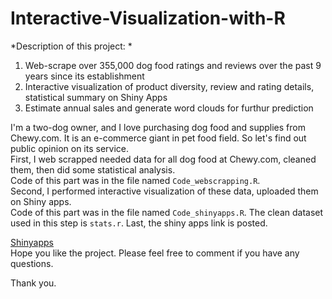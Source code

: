# Interactive-Visualization-with-R

*Description of this project:  *
1) Web-scrape over 355,000 dog food ratings and reviews over the past 9 years since its establishment  
2) Interactive visualization of product diversity, review and rating details, statistical summary on Shiny Apps  
3) Estimate annual sales and generate word clouds for furthur prediction  
  
I'm a two-dog owner, and I love purchasing dog food and supplies from Chewy.com. It is an e-commerce giant in pet food field. So let's find out public opinion on its service.  
First, I web scrapped needed data for all dog food at Chewy.com, cleaned them, then did some statistical analysis.  
    Code of this part was in the file named `Code_webscrapping.R`.  
Second, I performed interactive visualization of these data, uploaded them on Shiny apps.  
    Code of this part was in the file named `Code_shinyapps.R`.  The clean dataset used in this step is `stats.r`.
Last, the shiny apps link is posted.  



[Shinyapps](https://aria-peng.shinyapps.io/Special_Diet_and_Nutrition_Analysis_for_Dog_Food_Products/?_ga=2.220405402.303964769.1631769185-673490816.1631769185)  
Hope you like the project. Please feel free to comment if you have any questions.  
   
Thank you.
